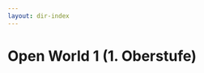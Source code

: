 ```yaml
---
layout: dir-index
---
```


# Open World 1 (1. Oberstufe)





<!--stackedit_data:
eyJoaXN0b3J5IjpbMTM3MDY1OTM2NywtNDgxNzY3NDE4LC01Mz
k2OTA0MzddfQ==
-->